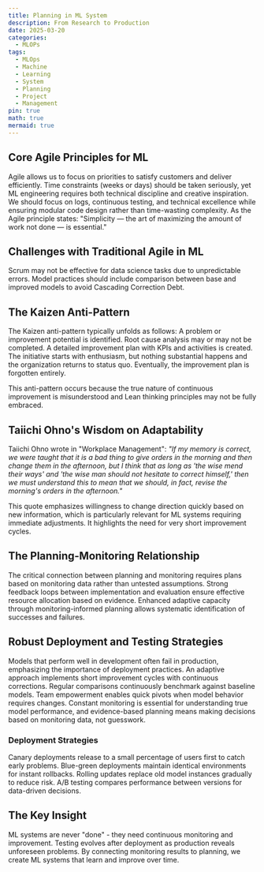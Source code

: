 ```yaml
---
title: Planning in ML System
description: From Research to Production
date: 2025-03-20
categories:
  - MLOPs
tags:
  - MLOps
  - Machine
  - Learning
  - System
  - Planning
  - Project
  - Management
pin: true
math: true
mermaid: true
---
```



## Core Agile Principles for ML

Agile allows us to focus on priorities to satisfy customers and deliver efficiently. Time constraints (weeks or days) should be taken seriously, yet ML engineering requires both technical discipline and creative inspiration. We should focus on logs, continuous testing, and technical excellence while ensuring modular code design rather than time-wasting complexity. As the Agile principle states: "Simplicity — the art of maximizing the amount of work not done — is essential."

## Challenges with Traditional Agile in ML

Scrum may not be effective for data science tasks due to unpredictable errors. Model practices should include comparison between base and improved models to avoid Cascading Correction Debt.

## The Kaizen Anti-Pattern

The Kaizen anti-pattern typically unfolds as follows: A problem or improvement potential is identified. Root cause analysis may or may not be completed. A detailed improvement plan with KPIs and activities is created. The initiative starts with enthusiasm, but nothing substantial happens and the organization returns to status quo. Eventually, the improvement plan is forgotten entirely.

This anti-pattern occurs because the true nature of continuous improvement is misunderstood and Lean thinking principles may not be fully embraced.

## Taiichi Ohno's Wisdom on Adaptability

Taiichi Ohno wrote in "Workplace Management": _"If my memory is correct, we were taught that it is a bad thing to give orders in the morning and then change them in the afternoon, but I think that as long as 'the wise mend their ways' and 'the wise man should not hesitate to correct himself,' then we must understand this to mean that we should, in fact, revise the morning's orders in the afternoon."_

This quote emphasizes willingness to change direction quickly based on new information, which is particularly relevant for ML systems requiring immediate adjustments. It highlights the need for very short improvement cycles.

## The Planning-Monitoring Relationship

The critical connection between planning and monitoring requires plans based on monitoring data rather than untested assumptions. Strong feedback loops between implementation and evaluation ensure effective resource allocation based on evidence. Enhanced adaptive capacity through monitoring-informed planning allows systematic identification of successes and failures.

## Robust Deployment and Testing Strategies

Models that perform well in development often fail in production, emphasizing the importance of deployment practices. An adaptive approach implements short improvement cycles with continuous corrections. Regular comparisons continuously benchmark against baseline models. Team empowerment enables quick pivots when model behavior requires changes. Constant monitoring is essential for understanding true model performance, and evidence-based planning means making decisions based on monitoring data, not guesswork.

### Deployment Strategies

Canary deployments release to a small percentage of users first to catch early problems. Blue-green deployments maintain identical environments for instant rollbacks. Rolling updates replace old model instances gradually to reduce risk. A/B testing compares performance between versions for data-driven decisions.

## The Key Insight

ML systems are never "done" - they need continuous monitoring and improvement. Testing evolves after deployment as production reveals unforeseen problems. By connecting monitoring results to planning, we create ML systems that learn and improve over time.